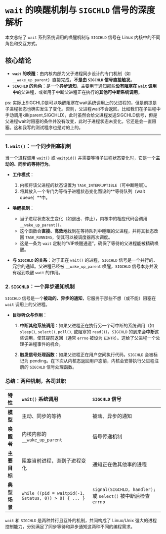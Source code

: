 # `wait` 的唤醒机制与 `SIGCHLD` 信号的深度解析

本文总结了 `wait` 系列系统调用的唤醒机制与 `SIGCHLD` 信号在 Linux 内核中的不同角色和交互方式。

## 核心结论

- **`wait` 的唤醒**：由内核内部为父子进程同步设计的专门机制（如 `__wake_up_parent`）直接完成，**不是由 `SIGCHLD` 信号直接触发**。
- **`SIGCHLD` 的角色**：是一个**异步通知**，主要用于通知那些**没有阻塞在 `wait` 调用中**的父进程，或者用于中断父进程正在执行的**其他可中断系统调用**。

ps: 实际上SIGCHLD是可以唤醒阻塞在wait系统调用上的父进程的，但是前提是子进程状态也确实发生了变化。否则，父进程wait不会返回。比如我们在子进程中手动调用kill(parent,SIGCHLD)，此时虽然会给父进程发送SIGCHLD信号，但是父进程wait时阻塞的条件并没有改变，此时子进程状态未变化，它还是会一直阻塞。这和我写的测试程序也是对的上的。

---

### 1. `wait()`：一个同步阻塞机制

当一个进程调用 `wait()` 或 `waitpid()` 并需要等待子进程状态变化时，它是一个**主动的、同步的等待行为**。

- **工作模式**：
    1. 内核将该父进程的状态设置为 `TASK_INTERRUPTIBLE`（可中断睡眠）。
    2. 将其放入一个专门为等待子进程状态变化而设的**等待队列（wait queue）**中。

- **唤醒机制**：
    - 当子进程状态发生变化（如退出、停止），内核中的相应代码会调用 `__wake_up_parent()`。
    - 这个函数会**直接、高效地**找到在等待队列中睡眠的父进程，并将其状态改回 `TASK_RUNNING`，使其可以被调度器再次调度。
    - 这是一条为 `wait` 定制的“VIP唤醒通道”，确保了等待的父进程能被精确唤醒。

- **与 `SIGCHLD` 的关系**：对于正在 `wait()` 的进程，`SIGCHLD` 信号是一个并行的、冗余的通知。父进程已经被 `__wake_up_parent` 唤醒，`SIGCHLD` 信号本身并没有起到唤醒 `wait` 的作用。

### 2. `SIGCHLD`：一个异步通知机制

`SIGCHLD` 信号是一个**被动的、异步的通知**，它服务于那些不想（或不能）阻塞在 `wait` 调用上的父进程。

- **目标听众与作用**：
    1.  **中断其他系统调用**：如果父进程正在执行另一个可中断的系统调用（如 `sleep()`, `select()`, `poll()`, 或阻塞的 `read()`），`SIGCHLD` 的到来会**中断**这些调用，使其提前返回（通常 `errno` 被设为 `EINTR`）。这给了父进程一个处理子进程事件的机会。
    
    2.  **触发信号处理函数**：如果父进程正在用户空间执行代码，`SIGCHLD` 会被标记为 pending。在下次从内核态返回用户态前，内核会安排执行父进程注册的 `SIGCHLD` 信号处理函数。

### 总结：两种机制，各司其职

| 特性 | `wait()` 系统调用 | `SIGCHLD` 信号 |
| :--- | :--- | :--- |
| **模型** | 主动、同步的等待 | 被动、异步的通知 |
| **唤醒者** | 内核内部的 `__wake_up_parent` | 信号传递机制 |
| **主要目标** | 阻塞当前进程，直到子进程变化 | 通知正在做其他事的进程 |
| **典型场景** | `while ((pid = waitpid(-1, &status, 0)) > 0) { ... }` | `signal(SIGCHLD, handler);` 或 `select()` 被中断后检查 `errno` |

`wait` 和 `SIGCHLD` 是两种并行且互补的机制，共同构成了 Linux/Unix 强大的进程控制能力，分别满足了同步等待和异步通知这两种不同的编程需求。
